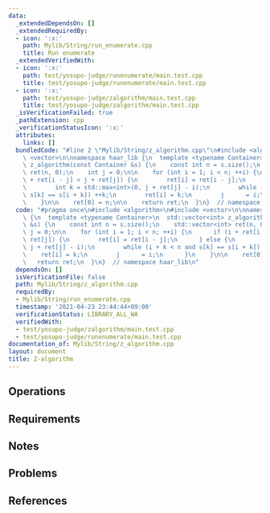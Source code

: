 ```yaml
---
data:
  _extendedDependsOn: []
  _extendedRequiredBy:
  - icon: ':x:'
    path: Mylib/String/run_enumerate.cpp
    title: Run enumerate
  _extendedVerifiedWith:
  - icon: ':x:'
    path: test/yosupo-judge/runenumerate/main.test.cpp
    title: test/yosupo-judge/runenumerate/main.test.cpp
  - icon: ':x:'
    path: test/yosupo-judge/zalgorithm/main.test.cpp
    title: test/yosupo-judge/zalgorithm/main.test.cpp
  _isVerificationFailed: true
  _pathExtension: cpp
  _verificationStatusIcon: ':x:'
  attributes:
    links: []
  bundledCode: "#line 2 \"Mylib/String/z_algorithm.cpp\"\n#include <algorithm>\n#include\
    \ <vector>\n\nnamespace haar_lib {\n  template <typename Container>\n  std::vector<int>\
    \ z_algorithm(const Container &s) {\n    const int n = s.size();\n    std::vector<int>\
    \ ret(n, 0);\n    int j = 0;\n\n    for (int i = 1; i < n; ++i) {\n      if (i\
    \ + ret[i - j] < j + ret[j]) {\n        ret[i] = ret[i - j];\n      } else {\n\
    \        int k = std::max<int>(0, j + ret[j] - i);\n        while (i + k < n and\
    \ s[k] == s[i + k]) ++k;\n        ret[i] = k;\n        j      = i;\n      }\n\
    \    }\n\n    ret[0] = n;\n\n    return ret;\n  }\n}  // namespace haar_lib\n"
  code: "#pragma once\n#include <algorithm>\n#include <vector>\n\nnamespace haar_lib\
    \ {\n  template <typename Container>\n  std::vector<int> z_algorithm(const Container\
    \ &s) {\n    const int n = s.size();\n    std::vector<int> ret(n, 0);\n    int\
    \ j = 0;\n\n    for (int i = 1; i < n; ++i) {\n      if (i + ret[i - j] < j +\
    \ ret[j]) {\n        ret[i] = ret[i - j];\n      } else {\n        int k = std::max<int>(0,\
    \ j + ret[j] - i);\n        while (i + k < n and s[k] == s[i + k]) ++k;\n    \
    \    ret[i] = k;\n        j      = i;\n      }\n    }\n\n    ret[0] = n;\n\n \
    \   return ret;\n  }\n}  // namespace haar_lib\n"
  dependsOn: []
  isVerificationFile: false
  path: Mylib/String/z_algorithm.cpp
  requiredBy:
  - Mylib/String/run_enumerate.cpp
  timestamp: '2021-04-23 23:44:44+09:00'
  verificationStatus: LIBRARY_ALL_WA
  verifiedWith:
  - test/yosupo-judge/zalgorithm/main.test.cpp
  - test/yosupo-judge/runenumerate/main.test.cpp
documentation_of: Mylib/String/z_algorithm.cpp
layout: document
title: Z-algorithm
---
```


## Operations

## Requirements

## Notes

## Problems

## References
